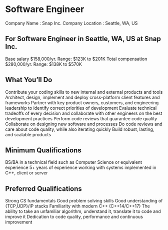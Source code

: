 # Software Engineer
Company Name : Snap Inc. 
Company Location : Seattle, WA, US

## For Software Engineer in Seattle, WA, US at Snap Inc.
Base salary $158,000/yr. Range: $123K to $201K
Total compensation $280,000/yr. Range: $138K to $570K

## What You’ll Do
Contribute your coding skills to new internal and external products and tools
Architect, design, implement and deploy cross-platform client features and frameworks
Partner with key product owners, customers, and engineering leadership to identify correct priorities of development
Evaluate technical tradeoffs of every decision and collaborate with other engineers on the best development practices
Perform code reviews that guarantee code quality
Collaborate on designing new software and processes
Do code reviews and care about code quality, while also iterating quickly
Build robust, lasting, and scalable products

## Minimum Qualifications
BS/BA in a technical field such as Computer Science or equivalent experience
5+ years of experience working with systems implemented in C++, client or server

## Preferred Qualifications
Strong CS fundamentals
Good problem solving skills
Good understanding of {TCP,UDP}/IP stacks
Familiarity with modern C++ (C++14/C++17)
The ability to take an unfamiliar algorithm, understand it, translate it to code and improve it
Dedication to code quality, performance and continuous improvement
